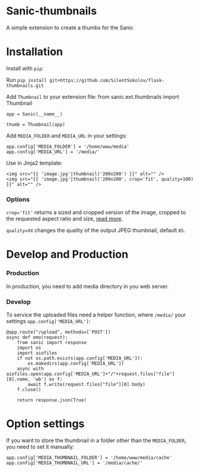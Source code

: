 Sanic-thumbnails
===============

A simple extension to create a thumbs for the Sanic


Installation
===============
Install with ``pip``:

Run ``pip install git+https://github.com/SilentSokolov/flask-thumbnails.git``

Add ``Thumbnail`` to your extension file:
    from sanic.ext.thumbnails import Thumbnail

    app = Sanic(__name__)

    thumb = Thumbnail(app)
    
Add ``MEDIA_FOLDER`` and ``MEDIA_URL`` in your settings:

    app.config['MEDIA_FOLDER'] = '/home/www/media'
    app.config['MEDIA_URL'] = '/media/'

Use in Jinja2 template:

    <img src="{{ 'image.jpg'|thumbnail('200x200') }}" alt="" />
    <img src="{{ 'image.jpg'|thumbnail('200x200', crop='fit', quality=100) }}" alt="" />


### Options

``crop='fit'`` returns a sized and cropped version of the image, cropped to the requested aspect ratio and size, [read more](http://pillow.readthedocs.org/en/latest/reference/ImageOps.html#PIL.ImageOps.fit).

``quality=XX`` changes the quality of the output JPEG thumbnail, default ``85``.


Develop and Production
===============

### Production

In production, you need to add media directory in you web server.


### Develop
To service the uploaded files need a helper function, where ``/media/`` your settings ``app.config['MEDIA_URL']``:

    @app.route("/upload", methods=['POST'])
    async def omo(request):
        from sanic import response
        import os
        import aiofiles
        if not os.path.exists(app.config['MEDIA_URL']):
            os.makedirs(app.config['MEDIA_URL'])
        async with aiofiles.open(app.config['MEDIA_URL']+"/"+request.files["file"][0].name, 'wb') as f:
            await f.write(request.files["file"][0].body)
        f.close()

        return response.json(True)


Option settings
===============

If you want to store the thumbnail in a folder other than the ``MEDIA_FOLDER``, you need to set it manually:

    app.config['MEDIA_THUMBNAIL_FOLDER'] = '/home/www/media/cache'
    app.config['MEDIA_THUMBNAIL_URL'] = '/media/cache/'